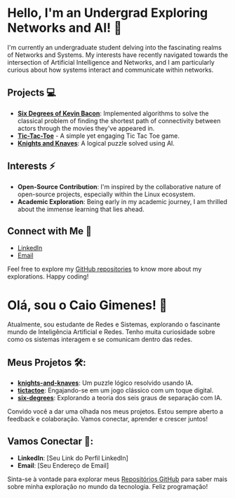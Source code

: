 # Hello, I'm an Undergrad Exploring Networks and AI! 👋

I'm currently an undergraduate student delving into the fascinating realms of Networks and Systems. My interests have recently navigated towards the intersection of Artificial Intelligence and Networks, and I am particularly curious about how systems interact and communicate within networks.

## Projects :computer:
- **[Six Degrees of Kevin Bacon](https://github.com/caiogimenes/six-degrees)**: Implemented algorithms to solve the classical problem of finding the shortest path of connectivity between actors through the movies they've appeared in.
- **[Tic-Tac-Toe](https://github.com/caiogimenes/tictactoe)** - A simple yet engaging Tic Tac Toe game.
- **[Knights and Knaves](https://github.com/caiogimenes/knights-and-knaves)**: A logical puzzle solved using AI.


## Interests :zap:
- **Open-Source Contribution**: I'm inspired by the collaborative nature of open-source projects, especially within the Linux ecosystem.
- **Academic Exploration**: Being early in my academic journey, I am thrilled about the immense learning that lies ahead.

## Connect with Me :handshake:
- [LinkedIn](https://www.linkedin.com/in/caio-gimenes-profile/)
- [Email](dias.cgimenes@gmail.com)

Feel free to explore my [GitHub repositories](https://github.com/caiogimenes?tab=repositories) to know more about my explorations. Happy coding!

# Olá, sou o Caio Gimenes! 👋

Atualmente, sou estudante de Redes e Sistemas, explorando o fascinante mundo de Inteligência Artificial e Redes. Tenho muita curiosidade sobre como os sistemas interagem e se comunicam dentro das redes.

## Meus Projetos 🛠️:
- **[knights-and-knaves](https://github.com/caiogimenes/knights-and-knaves)**: Um puzzle lógico resolvido usando IA.
- **[tictactoe](https://github.com/caiogimenes/tictactoe)**: Engajando-se em um jogo clássico com um toque digital.
- **[six-degrees](https://github.com/caiogimenes/six-degrees)**: Explorando a teoria dos seis graus de separação com IA.

Convido você a dar uma olhada nos meus projetos. Estou sempre aberto a feedback e colaboração. Vamos conectar, aprender e crescer juntos!

## Vamos Conectar 🤝:
- **LinkedIn**: [Seu Link do Perfil LinkedIn]
- **Email**: [Seu Endereço de Email]

Sinta-se à vontade para explorar meus [Repositórios GitHub](https://github.com/caiogimenes?tab=repositories) para saber mais sobre minha exploração no mundo da tecnologia. Feliz programação!
